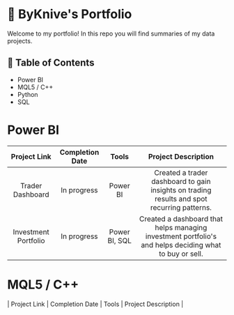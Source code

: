 # 📂 ByKnive's Portfolio
Welcome to my portfolio! In this repo you will find summaries of my data projects.
## 📖 Table of Contents
- Power BI
- MQL5 / C++
- Python
- SQL


# Power BI
| Project Link | Completion Date | Tools | Project Description |
| :----------: | :-------------: | :---: | :-----------------: |
| Trader Dashboard | In progress | Power BI | Created a trader dashboard to gain insights on trading results and spot recurring patterns. |
| Investment Portfolio | In progress | Power BI, SQL | Created a dashboard that helps managing investment portfolio's and helps deciding what to buy or sell. |

# MQL5 / C++
| Project Link | Completion Date | Tools | Project Description |
